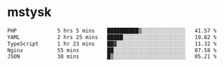# mstysk

<!--START_SECTION:waka-->

```txt
PHP             5 hrs 5 mins    ██████████▒░░░░░░░░░░░░░░   41.57 %
YAML            2 hrs 25 mins   █████░░░░░░░░░░░░░░░░░░░░   19.82 %
TypeScript      1 hr 23 mins    ██▓░░░░░░░░░░░░░░░░░░░░░░   11.32 %
Nginx           55 mins         ██░░░░░░░░░░░░░░░░░░░░░░░   07.58 %
JSON            38 mins         █▒░░░░░░░░░░░░░░░░░░░░░░░   05.21 %
```

<!--END_SECTION:waka-->
